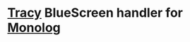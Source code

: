 # [Tracy](https://tracy.nette.org) BlueScreen handler for [Monolog](https://github.com/Seldaek/monolog)

